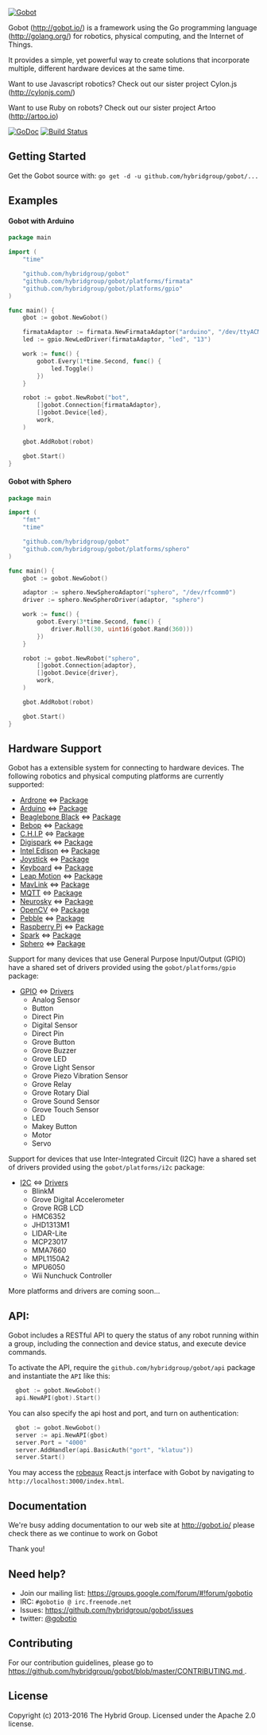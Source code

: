 [![Gobot](https://raw.githubusercontent.com/hybridgroup/gobot-site/master/source/images/elements/gobot-logo-small.png)](http://gobot.io/)

Gobot (http://gobot.io/) is a framework using the Go programming language (http://golang.org/) for robotics, physical computing, and the Internet of Things.

It provides a simple, yet powerful way to create solutions that incorporate multiple, different hardware devices at the same time.

Want to use Javascript robotics? Check out our sister project Cylon.js (http://cylonjs.com/)

Want to use Ruby on robots? Check out our sister project Artoo (http://artoo.io)

[![GoDoc](https://godoc.org/github.com/hybridgroup/gobot?status.svg)](https://godoc.org/github.com/hybridgroup/gobot)
[![Build Status](https://travis-ci.org/hybridgroup/gobot.png?branch=dev)](https://travis-ci.org/hybridgroup/gobot)

## Getting Started

Get the Gobot source with: `go get -d -u github.com/hybridgroup/gobot/...`

## Examples

#### Gobot with Arduino

```go
package main

import (
	"time"

	"github.com/hybridgroup/gobot"
	"github.com/hybridgroup/gobot/platforms/firmata"
	"github.com/hybridgroup/gobot/platforms/gpio"
)

func main() {
	gbot := gobot.NewGobot()

	firmataAdaptor := firmata.NewFirmataAdaptor("arduino", "/dev/ttyACM0")
	led := gpio.NewLedDriver(firmataAdaptor, "led", "13")

	work := func() {
		gobot.Every(1*time.Second, func() {
			led.Toggle()
		})
	}

	robot := gobot.NewRobot("bot",
		[]gobot.Connection{firmataAdaptor},
		[]gobot.Device{led},
		work,
	)

	gbot.AddRobot(robot)

	gbot.Start()
}
```

#### Gobot with Sphero

```go
package main

import (
	"fmt"
	"time"

	"github.com/hybridgroup/gobot"
	"github.com/hybridgroup/gobot/platforms/sphero"
)

func main() {
	gbot := gobot.NewGobot()

	adaptor := sphero.NewSpheroAdaptor("sphero", "/dev/rfcomm0")
	driver := sphero.NewSpheroDriver(adaptor, "sphero")

	work := func() {
		gobot.Every(3*time.Second, func() {
			driver.Roll(30, uint16(gobot.Rand(360)))
		})
	}

	robot := gobot.NewRobot("sphero",
		[]gobot.Connection{adaptor},
		[]gobot.Device{driver},
		work,
	)

	gbot.AddRobot(robot)

	gbot.Start()
}
```

## Hardware Support
Gobot has a extensible system for connecting to hardware devices. The following robotics and physical computing platforms are currently supported:

- [Ardrone](http://ardrone2.parrot.com/) <=> [Package](https://github.com/hybridgroup/gobot/tree/master/platforms/ardrone)
- [Arduino](http://www.arduino.cc/) <=> [Package](https://github.com/hybridgroup/gobot/tree/master/platforms/firmata)
- [Beaglebone Black](http://beagleboard.org/Products/BeagleBone+Black/) <=> [Package](https://github.com/hybridgroup/gobot/tree/master/platforms/beaglebone)
- [Bebop](http://www.parrot.com/usa/products/bebop-drone/) <=> [Package](https://github.com/hybridgroup/gobot/tree/master/platforms/bebop)
- [C.H.I.P](http://www.nextthing.co/pages/chip) <=> [Package](https://github.com/hybridgroup/gobot/tree/master/platforms/chip)
- [Digispark](http://digistump.com/products/1) <=> [Package](https://github.com/hybridgroup/gobot/tree/master/platforms/digispark)
- [Intel Edison](http://www.intel.com/content/www/us/en/do-it-yourself/edison.html) <=> [Package](https://github.com/hybridgroup/gobot/tree/master/platforms/intel-iot/edison)
- [Joystick](http://en.wikipedia.org/wiki/Joystick) <=> [Package](https://github.com/hybridgroup/gobot/tree/master/platforms/joystick)
- [Keyboard](https://en.wikipedia.org/wiki/Computer_keyboard) <=> [Package](https://github.com/hybridgroup/gobot/tree/master/platforms/keyboard)
- [Leap Motion](https://www.leapmotion.com/) <=> [Package](https://github.com/hybridgroup/gobot/tree/master/platforms/leapmotion)
- [MavLink](http://qgroundcontrol.org/mavlink/start) <=> [Package](https://github.com/hybridgroup/gobot/tree/master/platforms/mavlinky)
- [MQTT](http://mqtt.org/) <=> [Package](https://github.com/hybridgroup/gobot/tree/master/platforms/mqtt)
- [Neurosky](http://neurosky.com/products-markets/eeg-biosensors/hardware/) <=> [Package](https://github.com/hybridgroup/gobot/tree/master/platforms/neurosky)
- [OpenCV](http://opencv.org/) <=> [Package](https://github.com/hybridgroup/gobot/tree/master/platforms/opencv)
- [Pebble](https://www.getpebble.com/) <=> [Package](https://github.com/hybridgroup/gobot/tree/master/platforms/pebble)
- [Raspberry Pi](http://www.raspberrypi.org/) <=> [Package](https://github.com/hybridgroup/gobot/tree/master/platforms/raspi)
- [Spark](https://www.spark.io/) <=> [Package](https://github.com/hybridgroup/gobot/tree/master/platforms/spark)
- [Sphero](http://www.gosphero.com/) <=> [Package](https://github.com/hybridgroup/gobot/tree/master/platforms/sphero)

Support for many devices that use General Purpose Input/Output (GPIO) have
a shared set of drivers provided using the `gobot/platforms/gpio` package:

- [GPIO](https://en.wikipedia.org/wiki/General_Purpose_Input/Output) <=> [Drivers](https://github.com/hybridgroup/gobot/tree/master/platforms/gpio)
	- Analog Sensor
	- Button
	- Direct Pin
	- Digital Sensor
	- Direct Pin
	- Grove Button
	- Grove Buzzer
	- Grove LED
	- Grove Light Sensor
	- Grove Piezo Vibration Sensor
	- Grove Relay
	- Grove Rotary Dial
	- Grove Sound Sensor
	- Grove Touch Sensor
	- LED
	- Makey Button
	- Motor
	- Servo

Support for devices that use Inter-Integrated Circuit (I2C) have a shared set of
drivers provided using the `gobot/platforms/i2c` package:

- [I2C](https://en.wikipedia.org/wiki/I%C2%B2C) <=> [Drivers](https://github.com/hybridgroup/gobot/tree/master/platforms/i2c)
	- BlinkM
	- Grove Digital Accelerometer
	- Grove RGB LCD
	- HMC6352
	- JHD1313M1
	- LIDAR-Lite
	- MCP23017
	- MMA7660
	- MPL1150A2
	- MPU6050
	- Wii Nunchuck Controller

More platforms and drivers are coming soon...

## API:

Gobot includes a RESTful API to query the status of any robot running within a group, including the connection and device status, and execute device commands.

To activate the API, require the `github.com/hybridgroup/gobot/api` package and instantiate the `API` like this:

```go
  gbot := gobot.NewGobot()
  api.NewAPI(gbot).Start()
```

You can also specify the api host and port, and turn on authentication:
```go
  gbot := gobot.NewGobot()
  server := api.NewAPI(gbot)
  server.Port = "4000"
  server.AddHandler(api.BasicAuth("gort", "klatuu"))
  server.Start()
```

You may access the [robeaux](https://github.com/hybridgroup/robeaux) React.js interface with Gobot by navigating to `http://localhost:3000/index.html`.

## Documentation
We're busy adding documentation to our web site at http://gobot.io/ please check there as we continue to work on Gobot

Thank you!

## Need help?
* Join our mailing list: https://groups.google.com/forum/#!forum/gobotio
* IRC: `#gobotio @ irc.freenode.net`
* Issues: https://github.com/hybridgroup/gobot/issues
* twitter: [@gobotio](https://twitter.com/gobotio)

## Contributing
For our contribution guidelines, please go to [https://github.com/hybridgroup/gobot/blob/master/CONTRIBUTING.md
](https://github.com/hybridgroup/gobot/blob/master/CONTRIBUTING.md
).

## License
Copyright (c) 2013-2016 The Hybrid Group. Licensed under the Apache 2.0 license.
